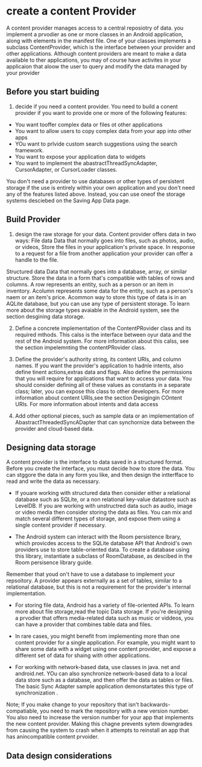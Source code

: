 # create a content Provider 
A content provider manages access to a central reposiotry of data. you implement a prvodier as one or more classes in an Android application, along with elements in the manifest file. One of your classes implements a subclass ContentProvider, which is the interface between your provider and other applications. Although content providers are meant to make a data available to ther applications, you may of course have activites in your applicaion that aloow the user to query and modify the data managed by your provider

## Before you start buiding
1) decide if you need a content provider. You need to build a conent provider if you want to provide one or more of the following features:
- You want tooffer complex data or files ot other applications
- You want to allow users to copy complex data from your app into other apps 
- YOu want to prlvide custom search suggestions using the search framework. 
- You want to expose your application data to widgets
- You want to implement the abastractThreadSyncAdapter, CursorAdapter, or CursorLoader classes. 

You don't need a provider to use databases or other types of persistent storage if the use is entirely within your own application and you don't need any of the features listed above. Instead, you can use oneof the storage systems desciebed on the Saving App Data page. 


## Build Provider
1) design the raw storage for your data. Content provider offers data in two ways:
File data
Data that normally goes into files, such as photos, audio, or videos, Store the files in your application's private space. In response to a request for a file from another application your provider can offer a handle to the file. 

Structured data
Data that normally goes into a database, array, or similar structure. Store the data in a form that's compatible with tables of rows and columns. A row represents an entity, such as a person or an item in inventory. Acolumn represents some data for the entity, such as a person's naem or an item's price. Acommon way to store this type of data is in an AQLite database, but you can use any type of persistent storage. To learn more about the storage types avaiable in the Android system, see the section desgining data storage. 

2) Define a concrete implementation of the ContentPRovider class and its required mthods. This calss is the interface between oyur data and the rest of the Android system. For more information about this calss, see the section impelemnting the contentPRovider class. 

3) Define the provider's authority string, its content URIs, and column names. If you want the provider's application to hadnle intents, also define tinent actions,extras data and flags. Also define the permissions that you will require for applications that want to access your data. You should consider defining all of these values as constants in a separate class; later, you can expose this class to other developers. For more information about content URIs,see the section Desigingin COntent URIs. For more information about intents and data access

4) Add other optional pieces, such as sample data or an implementation of AbastractThreadedSyncADapter that can synchornize data between the provider and cloud-based data. 

## Designing data storage
A content provider is the interface to data saved in a structured format. Before you create the interface, you must decide how to store the data. You can stggore the data in any form you like, and then design the intterfface to read and write the data as necessary. 

- If youare working with structured data then consider either a relational database such as SQLite, or a non relational key-value datastore such as LevelDB. If you are working with unstructred data such as audio, image or video media then consider storing the data as files. You can mix and match several different types of storage, and expose them using a single content provider if necessary. 

- The Android system can interact with the Room persistence lbrary, which provicdes access to the SQLite database API that Android's own providers use to store table-oriented data. To create a database using this library, instantiate a subclass of RoomDatabase, as descibed in the Room persisence library guide. 

Remember that youd on't have to use a database to implement your repsoitory. A provider appears externally as a set of tables, similar to a relational database, but this is not a requirement for the provider's internal implementation. 

- For storing file data, Android has a variety of file-oriented APIs. To learn more about file storage,read the topic Data storage. If you're designing a prvodier that offers media-related data such as music or viddeos, you can have a provider that combines table data and files. 

- In rare cases, you might benefit from implementing more than one content provider for a single application. For example, you might want to share some data with a widget using one content provider, and expose a different set of data for shaing with other applications. 

- For working with network-based data, use classes in java. net and android.net. YOu can also synchronize network-based data to a local data store such as a database, and then offer the data as tables or files. The basic Sync Adapter sample application demonstartates this type of synchronization .

Note; If you make change to your repository that isn't backwards-compatiable, you need to mark the repository with a new version number. You also need to increase the version number for your app that implements the new content provider. Making this chagne prevents sytem downgrades from causing the  system to crash when it attempts to reinstall an app that has anincompatible content prvoider. 

## Data design considerations
